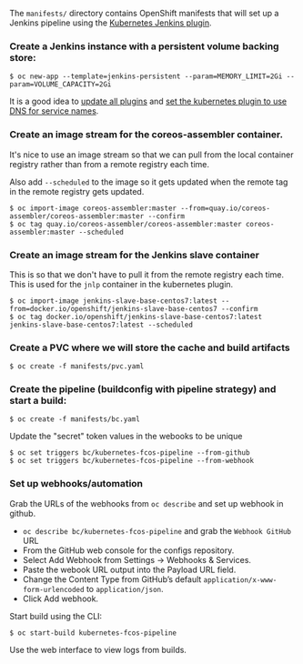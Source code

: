 The `manifests/` directory contains OpenShift manifests that will set up a Jenkins pipeline
using the [Kubernetes Jenkins plugin](https://github.com/jenkinsci/kubernetes-plugin).

### Create a Jenkins instance with a persistent volume backing store:

```
$ oc new-app --template=jenkins-persistent --param=MEMORY_LIMIT=2Gi --param=VOLUME_CAPACITY=2Gi
```

It is a good idea to
[update all plugins](TROUBLESHOOTING.md#issue-for-plugins-not-being-up-to-date)
and 
[set the kubernetes plugin to use DNS for service names](TROUBLESHOOTING.md#issue-for-jenkins-dns-names).

### Create an image stream for the coreos-assembler container.

It's nice to use an image stream so that we can pull from the local container
registry rather than from a remote registry each time.

Also add `--scheduled` to the image so it gets updated when the remote
tag in the remote registry gets updated.

```
$ oc import-image coreos-assembler:master --from=quay.io/coreos-assembler/coreos-assembler:master --confirm
$ oc tag quay.io/coreos-assembler/coreos-assembler:master coreos-assembler:master --scheduled
```

### Create an image stream for the Jenkins slave container 

This is so that we don't have to pull it from the remote registry each time.
This is used for the `jnlp` container in the kubernetes plugin.

```
$ oc import-image jenkins-slave-base-centos7:latest --from=docker.io/openshift/jenkins-slave-base-centos7 --confirm
$ oc tag docker.io/openshift/jenkins-slave-base-centos7:latest jenkins-slave-base-centos7:latest --scheduled
```

### Create a PVC where we will store the cache and build artifacts

```
$ oc create -f manifests/pvc.yaml
```

### Create the pipeline (buildconfig with pipeline strategy) and start a build:

```
$ oc create -f manifests/bc.yaml
```

Update the "secret" token values in the webooks to be unique

``` 
$ oc set triggers bc/kubernetes-fcos-pipeline --from-github
$ oc set triggers bc/kubernetes-fcos-pipeline --from-webhook
```

### Set up webhooks/automation

Grab the URLs of the webhooks from `oc describe` and set up webhook
in github.

- `oc describe bc/kubernetes-fcos-pipeline` and grab the `Webhook GitHub` URL
- From the GitHub web console for the configs repository.
- Select Add Webhook from Settings → Webhooks & Services.
- Paste the webook URL output into the Payload URL field.
- Change the Content Type from GitHub’s default `application/x-www-form-urlencoded` to `application/json`.
- Click Add webhook.

Start build using the CLI:

```
$ oc start-build kubernetes-fcos-pipeline
```

Use the web interface to view logs from builds.
